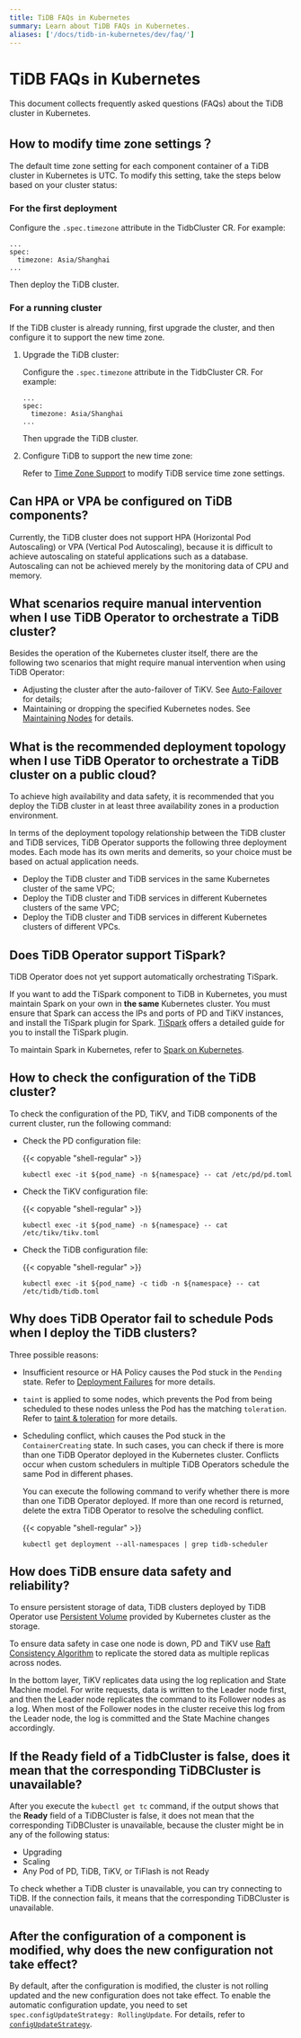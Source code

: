 ```yaml
---
title: TiDB FAQs in Kubernetes
summary: Learn about TiDB FAQs in Kubernetes.
aliases: ['/docs/tidb-in-kubernetes/dev/faq/']
---
```


# TiDB FAQs in Kubernetes

This document collects frequently asked questions (FAQs) about the TiDB cluster in Kubernetes.

## How to modify time zone settings？

The default time zone setting for each component container of a TiDB cluster in Kubernetes is UTC. To modify this setting, take the steps below based on your cluster status:

### For the first deployment

Configure the `.spec.timezone` attribute in the TidbCluster CR. For example:

```shell
...
spec:
  timezone: Asia/Shanghai
...
```

Then deploy the TiDB cluster.

### For a running cluster

If the TiDB cluster is already running, first upgrade the cluster, and then configure it to support the new time zone.

1. Upgrade the TiDB cluster:

    Configure the `.spec.timezone` attribute in the TidbCluster CR. For example:

    ```shell
    ...
    spec:
      timezone: Asia/Shanghai
    ...
    ```

    Then upgrade the TiDB cluster.

2. Configure TiDB to support the new time zone:

    Refer to [Time Zone Support](https://docs.pingcap.com/tidb/stable/configure-time-zone) to modify TiDB service time zone settings.

## Can HPA or VPA be configured on TiDB components?

Currently, the TiDB cluster does not support HPA (Horizontal Pod Autoscaling) or VPA (Vertical Pod Autoscaling), because it is difficult to achieve autoscaling on stateful applications such as a database. Autoscaling can not be achieved merely by the monitoring data of CPU and memory.

## What scenarios require manual intervention when I use TiDB Operator to orchestrate a TiDB cluster?

Besides the operation of the Kubernetes cluster itself, there are the following two scenarios that might require manual intervention when using TiDB Operator:

* Adjusting the cluster after the auto-failover of TiKV. See [Auto-Failover](use-auto-failover.md) for details;
* Maintaining or dropping the specified Kubernetes nodes. See [Maintaining Nodes](maintain-a-kubernetes-node.md) for details.

## What is the recommended deployment topology when I use TiDB Operator to orchestrate a TiDB cluster on a public cloud?

To achieve high availability and data safety, it is recommended that you deploy the TiDB cluster in at least three availability zones in a production environment.

In terms of the deployment topology relationship between the TiDB cluster and TiDB services, TiDB Operator supports the following three deployment modes. Each mode has its own merits and demerits, so your choice must be based on actual application needs.

* Deploy the TiDB cluster and TiDB services in the same Kubernetes cluster of the same VPC;
* Deploy the TiDB cluster and TiDB services in different Kubernetes clusters of the same VPC;
* Deploy the TiDB cluster and TiDB services in different Kubernetes clusters of different VPCs.

## Does TiDB Operator support TiSpark?

TiDB Operator does not yet support automatically orchestrating TiSpark.

If you want to add the TiSpark component to TiDB in Kubernetes, you must maintain Spark on your own in **the same** Kubernetes cluster. You must ensure that Spark can access the IPs and ports of PD and TiKV instances, and install the TiSpark plugin for Spark. [TiSpark](https://docs.pingcap.com/tidb/stable/tispark-overview) offers a detailed guide for you to install the TiSpark plugin.

To maintain Spark in Kubernetes, refer to [Spark on Kubernetes](http://spark.apache.org/docs/latest/running-on-kubernetes.html).

## How to check the configuration of the TiDB cluster?

To check the configuration of the PD, TiKV, and TiDB components of the current cluster, run the following command:

* Check the PD configuration file:

    {{< copyable "shell-regular" >}}

    ```shell
    kubectl exec -it ${pod_name} -n ${namespace} -- cat /etc/pd/pd.toml
    ```

* Check the TiKV configuration file:

    {{< copyable "shell-regular" >}}

    ```shell
    kubectl exec -it ${pod_name} -n ${namespace} -- cat /etc/tikv/tikv.toml
    ```

* Check the TiDB configuration file:

    {{< copyable "shell-regular" >}}

    ```shell
    kubectl exec -it ${pod_name} -c tidb -n ${namespace} -- cat /etc/tidb/tidb.toml
    ```

## Why does TiDB Operator fail to schedule Pods when I deploy the TiDB clusters?

Three possible reasons:

* Insufficient resource or HA Policy causes the Pod stuck in the `Pending` state. Refer to [Deployment Failures](deploy-failures.md#the-pod-is-in-the-pending-state) for more details.

* `taint` is applied to some nodes, which prevents the Pod from being scheduled to these nodes unless the Pod has the matching `toleration`. Refer to [taint & toleration](https://kubernetes.io/docs/concepts/configuration/taint-and-toleration/) for more details.

* Scheduling conflict, which causes the Pod stuck in the `ContainerCreating` state. In such cases, you can check if there is more than one TiDB Operator deployed in the Kubernetes cluster. Conflicts occur when custom schedulers in multiple TiDB Operators schedule the same Pod in different phases.

    You can execute the following command to verify whether there is more than one TiDB Operator deployed. If more than one record is returned, delete the extra TiDB Operator to resolve the scheduling conflict.

    {{< copyable "shell-regular" >}}

    ```shell
    kubectl get deployment --all-namespaces | grep tidb-scheduler
    ```

## How does TiDB ensure data safety and reliability?

To ensure persistent storage of data, TiDB clusters deployed by TiDB Operator use [Persistent Volume](https://kubernetes.io/docs/concepts/storage/persistent-volumes/) provided by Kubernetes cluster as the storage.

To ensure data safety in case one node is down, PD and TiKV use [Raft Consistency Algorithm](https://raft.github.io/) to replicate the stored data as multiple replicas across nodes.

In the bottom layer, TiKV replicates data using the log replication and State Machine model. For write requests, data is written to the Leader node first, and then the Leader node replicates the command to its Follower nodes as a log. When most of the Follower nodes in the cluster receive this log from the Leader node, the log is committed and the State Machine changes accordingly.

## If the Ready field of a TidbCluster is false, does it mean that the corresponding TiDBCluster is unavailable?

After you execute the `kubectl get tc` command, if the output shows that the **Ready** field of a TiDBCluster is false, it does not mean that the corresponding TiDBCluster is unavailable, because the cluster might be in any of the following status:

* Upgrading
* Scaling
* Any Pod of PD, TiDB, TiKV, or TiFlash is not Ready

To check whether a TiDB cluster is unavailable, you can try connecting to TiDB. If the connection fails, it means that the corresponding TiDBCluster is unavailable.

## After the configuration of a component is modified, why does the new configuration not take effect?

By default, after the configuration is modified, the cluster is not rolling updated and the new configuration does not take effect. To enable the automatic configuration update, you need to set `spec.configUpdateStrategy: RollingUpdate`. For details, refer to [`configUpdateStrategy`](configure-a-tidb-cluster.md#configupdatestrategy).
